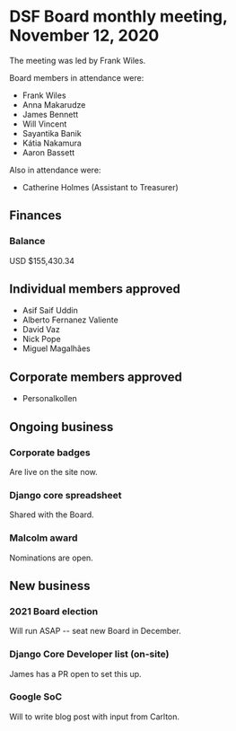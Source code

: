 # DSF Board monthly meeting, November 12, 2020

The meeting was led by Frank Wiles.

Board members in attendance were:

- Frank Wiles
- Anna Makarudze
- James Bennett
- Will Vincent
- Sayantika Banik
- Kátia Nakamura
- Aaron Bassett

Also in attendance were:

- Catherine Holmes (Assistant to Treasurer)

## Finances

### Balance

USD $155,430.34

## Individual members approved

- Asif Saif Uddin
- Alberto Fernanez Valiente
- David Vaz
- Nick Pope
- Miguel Magalhães

## Corporate members approved

- Personalkollen

## Ongoing business

### Corporate badges

Are live on the site now.

### Django core spreadsheet

Shared with the Board.

### Malcolm award

Nominations are open.

## New business

### 2021 Board election

Will run ASAP -- seat new Board in December.

### Django Core Developer list (on-site)

James has a PR open to set this up.

### Google SoC

Will to write blog post with input from Carlton.

